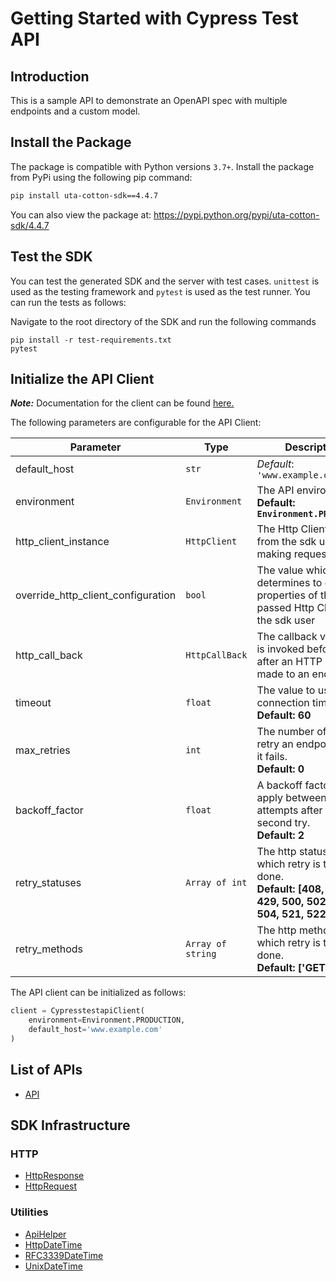 
# Getting Started with Cypress Test API

## Introduction

This is a sample API to demonstrate an OpenAPI spec with multiple endpoints and a custom model.

## Install the Package

The package is compatible with Python versions `3.7+`.
Install the package from PyPi using the following pip command:

```bash
pip install uta-cotton-sdk==4.4.7
```

You can also view the package at:
https://pypi.python.org/pypi/uta-cotton-sdk/4.4.7

## Test the SDK

You can test the generated SDK and the server with test cases. `unittest` is used as the testing framework and `pytest` is used as the test runner. You can run the tests as follows:

Navigate to the root directory of the SDK and run the following commands

```
pip install -r test-requirements.txt
pytest
```

## Initialize the API Client

**_Note:_** Documentation for the client can be found [here.](https://www.github.com/ZahraN444/uta-cotton-python-sdk/tree/4.4.7/doc/client.md)

The following parameters are configurable for the API Client:

| Parameter | Type | Description |
|  --- | --- | --- |
| default_host | `str` | *Default*: `'www.example.com'` |
| environment | `Environment` | The API environment. <br> **Default: `Environment.PRODUCTION`** |
| http_client_instance | `HttpClient` | The Http Client passed from the sdk user for making requests |
| override_http_client_configuration | `bool` | The value which determines to override properties of the passed Http Client from the sdk user |
| http_call_back | `HttpCallBack` | The callback value that is invoked before and after an HTTP call is made to an endpoint |
| timeout | `float` | The value to use for connection timeout. <br> **Default: 60** |
| max_retries | `int` | The number of times to retry an endpoint call if it fails. <br> **Default: 0** |
| backoff_factor | `float` | A backoff factor to apply between attempts after the second try. <br> **Default: 2** |
| retry_statuses | `Array of int` | The http statuses on which retry is to be done. <br> **Default: [408, 413, 429, 500, 502, 503, 504, 521, 522, 524]** |
| retry_methods | `Array of string` | The http methods on which retry is to be done. <br> **Default: ['GET', 'PUT']** |

The API client can be initialized as follows:

```python
client = CypresstestapiClient(
    environment=Environment.PRODUCTION,
    default_host='www.example.com'
)
```

## List of APIs

* [API](https://www.github.com/ZahraN444/uta-cotton-python-sdk/tree/4.4.7/doc/controllers/api.md)

## SDK Infrastructure

### HTTP

* [HttpResponse](https://www.github.com/ZahraN444/uta-cotton-python-sdk/tree/4.4.7/doc/http-response.md)
* [HttpRequest](https://www.github.com/ZahraN444/uta-cotton-python-sdk/tree/4.4.7/doc/http-request.md)

### Utilities

* [ApiHelper](https://www.github.com/ZahraN444/uta-cotton-python-sdk/tree/4.4.7/doc/api-helper.md)
* [HttpDateTime](https://www.github.com/ZahraN444/uta-cotton-python-sdk/tree/4.4.7/doc/http-date-time.md)
* [RFC3339DateTime](https://www.github.com/ZahraN444/uta-cotton-python-sdk/tree/4.4.7/doc/rfc3339-date-time.md)
* [UnixDateTime](https://www.github.com/ZahraN444/uta-cotton-python-sdk/tree/4.4.7/doc/unix-date-time.md)

